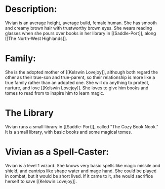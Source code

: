 # Description:
Vivian is an average height, average build, female human. She has smooth and creamy brown hair with trustworthy brown eyes. She wears reading glasses when she pours over books in her library in [[Saddle-Port]], along [[The North-West Highlands]]. 

# Family:
She is the adopted mother of [[Kelswin Lovejoy]], although both regard the other as their true-son and true-parent, so their relationship is more like a true family rather than an adopted one. She will do anything to protect, nurture, and love [[Kelswin Lovejoy]]. She loves to give him books and tomes to read from to inspire him to learn magic. 

# The Library
Vivian runs a small library in [[Saddle-Port]], called "The Cozy Book Nook." It is a small library, with basic books and some magical tomes.
# Vivian as a Spell-Caster:
Vivian is a level 1 wizard. She knows very basic spells like magic missile and shield, and cantrips like shape water and mage hand. She could be played in combat, but it would be short lived. If it came to it, she would sacrifice herself to save [[Kelswin Lovejoy]]. 